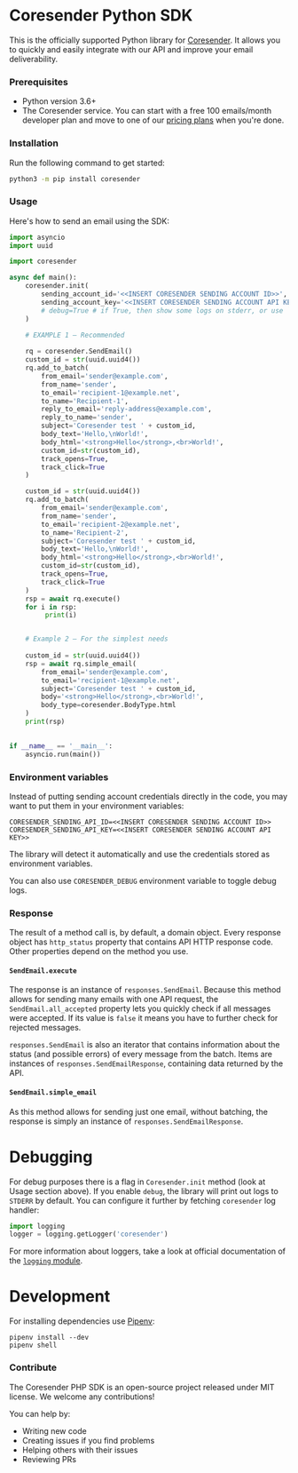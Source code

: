 # Coresender Python SDK

This is the officially supported Python library for [Coresender](https://coresender.com). It allows you to quickly and easily integrate with our API and improve your email deliverability.

### Prerequisites

* Python version 3.6+
* The Coresender service. You can start with a free 100 emails/month developer plan and move to one of our [pricing plans](https://coresender.com/pricing) when you're done.

### Installation

Run the following command to get started: 

```bash
python3 -m pip install coresender
```

### Usage

Here's how to send an email using the SDK:

```python
import asyncio
import uuid

import coresender

async def main():
    coresender.init(
        sending_account_id='<<INSERT CORESENDER SENDING ACCOUNT ID>>',
        sending_account_key='<<INSERT CORESENDER SENDING ACCOUNT API KEY>>',
        # debug=True # if True, then show some logs on stderr, or use `CORESENDER_DEBUG` environment variable
    )

    # EXAMPLE 1 – Recommended
    
    rq = coresender.SendEmail()
    custom_id = str(uuid.uuid4())
    rq.add_to_batch(
        from_email='sender@example.com',
        from_name='sender',
        to_email='recipient-1@example.net',
        to_name='Recipient-1',
        reply_to_email='reply-address@example.com',
        reply_to_name='sender',
        subject='Coresender test ' + custom_id,
        body_text='Hello,\nWorld!',
        body_html='<strong>Hello</strong>,<br>World!',
        custom_id=str(custom_id),
        track_opens=True,
        track_click=True
    )

    custom_id = str(uuid.uuid4())
    rq.add_to_batch(
        from_email='sender@example.com',
        from_name='sender',
        to_email='recipient-2@example.net',
        to_name='Recipient-2',
        subject='Coresender test ' + custom_id,
        body_text='Hello,\nWorld!',
        body_html='<strong>Hello</strong>,<br>World!',
        custom_id=str(custom_id),
        track_opens=True,
        track_click=True
    )
    rsp = await rq.execute()
    for i in rsp:
         print(i)


    # Example 2 – For the simplest needs
    
    custom_id = str(uuid.uuid4())
    rsp = await rq.simple_email(
        from_email='sender@example.com', 
        to_email='recipient-1@example.net',
        subject='Coresender test ' + custom_id,
        body='<strong>Hello</strong>,<br>World!',
        body_type=coresender.BodyType.html
    )
    print(rsp)
    

if __name__ == '__main__':
    asyncio.run(main())

```

### Environment variables

Instead of putting sending account credentials directly in the code, you may want to put them in your environment variables:

```shell
CORESENDER_SENDING_API_ID=<<INSERT CORESENDER SENDING ACCOUNT ID>>
CORESENDER_SENDING_API_KEY=<<INSERT CORESENDER SENDING ACCOUNT API KEY>>
```

The library will detect it automatically and use the credentials stored as environment variables.

You can also use `CORESENDER_DEBUG` environment variable to toggle debug logs.

### Response

The result of a method call is, by default, a domain object.
Every response object has `http_status` property that contains API HTTP response code. Other properties depend on the method you use.

#### `SendEmail.execute`

The response is an instance of `responses.SendEmail`. Because this method allows for sending many emails with one API request, the `SendEmail.all_accepted` property lets you quickly check if all messages were accepted. If its value is `false` it means you have to further check for rejected messages.
    
`responses.SendEmail` is also an iterator that contains information about the status (and possible errors) of every message from the batch. Items are instances of `responses.SendEmailResponse`, containing data returned by the API.

#### `SendEmail.simple_email`

As this method allows for sending just one email, without batching, the response is simply an instance of `responses.SendEmailResponse`.

# Debugging

For debug purposes there is a flag in `Coresender.init` method (look at Usage section above). If you enable `debug`, the library will print out logs to `STDERR` by default. You can configure it further by fetching `coresender` log handler:

```python
import logging
logger = logging.getLogger('coresender')
```

For more information about loggers, take a look at official documentation of the [`logging` module](https://docs.python.org/3/library/logging.html).

# Development

For installing dependencies use [Pipenv](https://github.com/pypa/pipenv):

```shell script
pipenv install --dev
pipenv shell
```

### Contribute

The Coresender PHP SDK is an open-source project released under MIT license. We welcome any contributions!

You can help by:
* Writing new code
* Creating issues if you find problems
* Helping others with their issues
* Reviewing PRs

